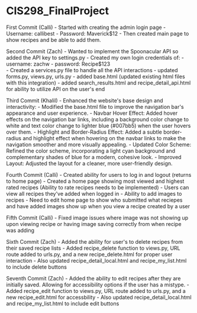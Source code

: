 # CIS298_FinalProject
First Commit (Calli) - Started with creating the admin login page
                     - Username: callibest
                     - Password: Maverick$12
                     - Then created main page to show recipes and be able to add them. 

Second Commit (Zach) - Wanted to implement the Spoonacular API so added the API key to settings.py
                     - Created my own login credentials of:
                     - username: zachw
                     - password: Recipe$123  
                     - Created a services.py file to handle all the API interactions
                     - updated forms.py, views.py, urls.py
                     - added base.html (updated existing html files with this integration)
                     - added search_results.html and recipe_detail_api.html for ability to utilize API on the user's end

Third Commit (Khalil) - Enhanced the website's base design and interactivity:
                      - Modified the base.html file to improve the navigation bar's appearance and user experience.
                      - Navbar Hover Effect: Added hover effects on the navigation bar links, including a background color                              change to white and text color change to lighter blue (#007bb5) when the user hovers over them.
                      - Highlight and Border-Radius Effect: Added a subtle border-radius and highlight effect when hovering on                          the navbar links to make the navigation smoother and   more visually appealing.
                      - Updated Color Scheme: Refined the color scheme, incorporating a light cyan background and complementary                         shades of blue for a modern, cohesive look.
                      - Improved Layout: Adjusted the layout for a cleaner, more user-friendly design.

Fourth Commit (Calli) - Created ability for users to log in and logout (returns to home page)
                      - Created a home page showing most viewed and highest rated recipes (Ability to rate recipes needs to be                          implemented)
                      - Users can view all recipes they've added when logged in
                      - Ability to add images to recipes
                      - Need to edit home page to show who submitted what reciepes and have added images show up when you view                          a recipe created by a user

Fifth Commit (Calli) - Fixed image issues where image was not showing up upon viewing recipe or having image saving correctly                          from when recipe was adding

Sixth Commit (Zach)   - Added the ability for user's to delete recipes from their saved recipe lists
                      - Added recipe_delete function to views.py, URL route added to urls.py, and a new recipe_delete.html for                          proper user interaction
                      - Also updated recipe_detail_local.html and recipe_my_list.html to include delete buttons

Seventh Commit (Zach) - Added the ability to edit recipes after they are initially saved. Allowing for accessibility options if                         the user has a mistype.
                      - Added recipe_edit function to views.py, URL route added to urls.py, and a new recipe_edit.html for                              accessbility
                      -  Also updated recipe_detail_local.html and recipe_my_list.html to include edit buttons
